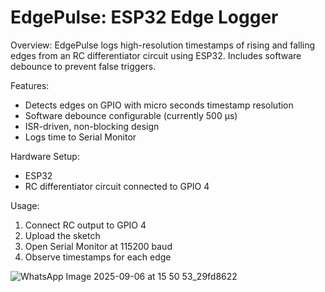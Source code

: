 # EdgePulse: ESP32 Edge Logger

Overview:
EdgePulse logs high-resolution timestamps of rising and falling edges from an RC differentiator circuit using ESP32. Includes software debounce to prevent false triggers.

Features:
- Detects edges on GPIO with micro seconds timestamp resolution
- Software debounce configurable (currently 500 µs)
- ISR-driven, non-blocking design
- Logs time to Serial Monitor

Hardware Setup:
- ESP32
- RC differentiator circuit connected to GPIO 4

Usage:
1. Connect RC output to GPIO 4
2. Upload the sketch
3. Open Serial Monitor at 115200 baud
4. Observe timestamps for each edge

![WhatsApp Image 2025-09-06 at 15 50 53_29fd8622](https://github.com/user-attachments/assets/5d9b130b-d2f8-40dd-8bab-397ab8d47461)
